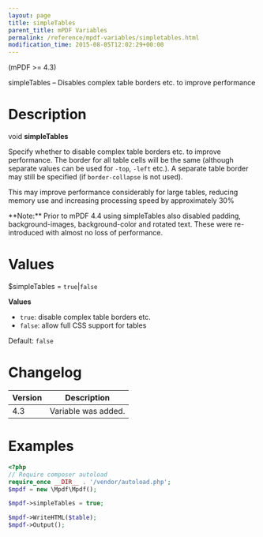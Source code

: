 ```yaml
---
layout: page
title: simpleTables
parent_title: mPDF Variables
permalink: /reference/mpdf-variables/simpletables.html
modification_time: 2015-08-05T12:02:29+00:00
---
```


(mPDF >= 4.3)

simpleTables – Disables complex table borders etc. to improve performance

# Description

void **simpleTables**

Specify whether to disable complex table borders etc. to improve performance. The border for all table cells will be the
same (although separate values can be used for `-top`, `-left` etc.). A separate table border may still be specified (if
`border-collapse` is not used).

This may improve performance considerably for large tables, reducing memory use and increasing processing speed by
approximately 30%

<div class="alert alert-info" role="alert" markdown="1">
  **Note:** Prior to mPDF 4.4 using simpleTables also disabled
  padding, background-images, background-color and rotated text. These were re-introduced with almost no loss of
  performance.
</div>

# Values

<span class="parameter">$simpleTables</span> = `true`\|`false`

**Values**

* `true`: disable complex table borders etc.
* `false`: allow full CSS support for tables

Default: `false`

# Changelog

<table class="table">
<thead>
<tr>
  <th>Version</th>
  <th>Description</th>
</tr>
</thead>
<tbody>
<tr>
  <td>4.3</td>
  <td>Variable was added.</td>
</tr>
</tbody>
</table>

# Examples

```php
<?php
// Require composer autoload
require_once __DIR__ . '/vendor/autoload.php';
$mpdf = new \Mpdf\Mpdf();

$mpdf->simpleTables = true;

$mpdf->WriteHTML($table);
$mpdf->Output();

```

